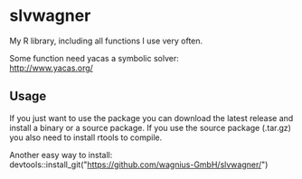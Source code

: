 # slvwagner
My R library, including all functions I use very often.

Some function need yacas a symbolic solver: \
http://www.yacas.org/

## Usage
If you just want to use the package you can download the latest release and install a binary or a source package. If you use the source package (.tar.gz) you also need to install rtools to compile.

Another easy way to install: devtools::install_git("https://github.com/wagnius-GmbH/slvwagner/")

